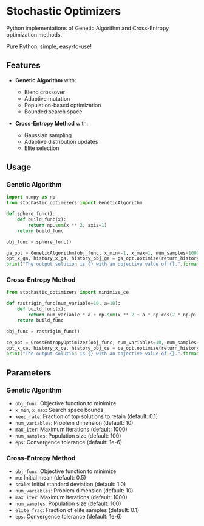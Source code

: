 # Stochastic Optimizers

Python implementations of Genetic Algorithm and Cross-Entropy optimization methods.

Pure Python, simple, easy-to-use!

## Features

- **Genetic Algorithm** with:
  - Blend crossover
  - Adaptive mutation
  - Population-based optimization
  - Bounded search space

- **Cross-Entropy Method** with:
  - Gaussian sampling
  - Adaptive distribution updates
  - Elite selection


## Usage

### Genetic Algorithm
```python
import numpy as np
from stochastic_optimizers import GeneticAlgorithm

def sphere_func():
    def build_func(x):
        return np.sum(x ** 2, axis=1)
    return build_func

obj_func = sphere_func()

ga_opt = GeneticAlgorithm(obj_func, x_min=-1, x_max=1, num_samples=1000, max_iter=1000)
opt_x_ga, history_x_ga, history_obj_ga = ga_opt.optimize(return_history=True)
print("The output solution is {} with an objective value of {}.".format(np.round(opt_x_ga, 2), obj_func(opt_x_ga.reshape(1, -1))[0]))
```

### Cross-Entropy Method
```python
from stochastic_optimizers import minimize_ce

def rastrigin_func(num_variable=10, a=10):
    def build_func(x):
        return num_variable * a + np.sum(x ** 2 + a * np.cos(2 * np.pi * x), axis=1)
    return build_func

obj_func = rastrigin_func()

ce_opt = CrossEntropyOptimizer(obj_func, num_variables=10, num_samples=1000, max_iter=1000)
opt_x_ce, history_x_ce, history_obj_ce = ce_opt.optimize(return_history=True)
print("The output solution is {} with an objective value of {}.".format(np.round(opt_x_ce, 2), obj_func(opt_x_ce.reshape(1, -1))[0]))
```

## Parameters

### Genetic Algorithm
- `obj_func`: Objective function to minimize
- `x_min`, `x_max`: Search space bounds
- `keep_rate`: Fraction of top solutions to retain (default: 0.1)
- `num_variables`: Problem dimension (default: 10)
- `max_iter`: Maximum iterations (default: 1000)
- `num_samples`: Population size (default: 100)
- `eps`: Convergence tolerance (default: 1e-6)

### Cross-Entropy Method
- `obj_func`: Objective function to minimize
- `mu`: Initial mean (default: 0.5)
- `scale`: Initial standard deviation (default: 1.0)
- `num_variables`: Problem dimension (default: 10)
- `max_iter`: Maximum iterations (default: 1000)
- `num_samples`: Population size (default: 100)
- `elite_frac`: Fraction of elite samples (default: 0.1)
- `eps`: Convergence tolerance (default: 1e-6)

